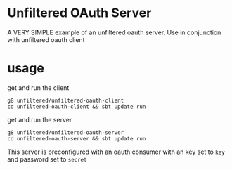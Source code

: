# Unfiltered OAuth Server

A VERY SIMPLE example of an unfiltered oauth server. Use in conjunction with unfiltered oauth client

# usage

get and run the client

```
g8 unfiltered/unfiltered-oauth-client
cd unfiltered-oauth-client && sbt update run
```

get and run the server

```
g8 unfiltered/unfiltered-oauth-server
cd unfiltered-oauth-server && sbt update run
```

This server is preconfigured with an oauth consumer with an key set to `key` and password set to `secret`
